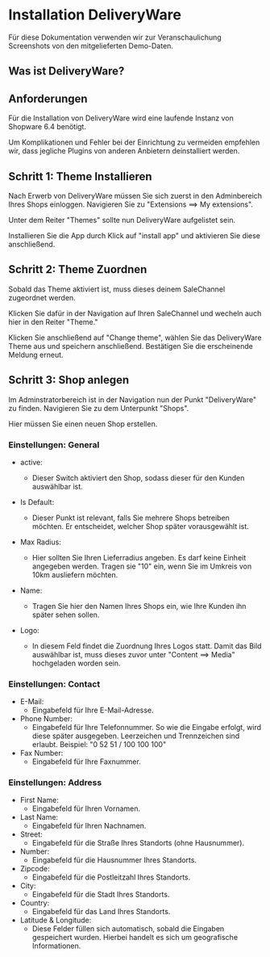 # Installation DeliveryWare


Für diese Dokumentation verwenden wir zur Veranschaulichung Screenshots von den mitgelieferten Demo-Daten.



## Was ist DeliveryWare?



## Anforderungen
Für die Installation von DeliveryWare wird eine laufende Instanz von Shopware 6.4 benötigt.

Um Komplikationen und Fehler bei der Einrichtung zu vermeiden empfehlen wir, dass jegliche Plugins von anderen Anbietern deinstalliert werden.


##  Schritt 1: Theme Installieren

Nach Erwerb von DeliveryWare müssen Sie sich zuerst in den Adminbereich Ihres Shops einloggen.
Navigieren Sie zu "Extensions ==> My extensions".

Unter dem Reiter "Themes" sollte nun DeliveryWare aufgelistet sein.

Installieren Sie die App durch Klick auf "install app" und aktivieren Sie diese anschließend.

## Schritt 2: Theme Zuordnen

Sobald das Theme aktiviert ist, muss dieses deinem SaleChannel zugeordnet werden.

Klicken Sie dafür in der Navigation auf Ihren SaleChannel und wecheln auch hier in den Reiter "Theme."

Klicken Sie anschließend auf "Change theme", wählen Sie das DeliveryWare Theme aus und speichern anschließend.
Bestätigen Sie die erscheinende Meldung erneut.

## Schritt 3: Shop anlegen

Im Adminstratorbereich ist in der Navigation nun der Punkt "DeliveryWare" zu finden. Navigieren Sie zu dem Unterpunkt "Shops".

Hier müssen Sie einen neuen Shop erstellen.

### Einstellungen: General

- active:
    - Dieser Switch aktiviert den Shop, sodass dieser für den Kunden auswählbar ist.

- Is Default:
    - Dieser Punkt ist relevant, falls Sie mehrere Shops betreiben möchten. Er entscheidet, welcher Shop später vorausgewählt ist.
    
- Max Radius:
    - Hier sollten Sie Ihren Lieferradius angeben. Es darf keine Einheit angegeben werden. Tragen sie "10" ein, wenn Sie im Umkreis von 10km ausliefern möchten.
    
- Name:
    - Tragen Sie hier den Namen Ihres Shops ein, wie Ihre Kunden ihn später sehen sollen.

- Logo:
    - In diesem Feld findet die Zuordnung Ihres Logos statt. Damit das Bild auswählbar ist, muss dieses zuvor unter "Content ==> Media" hochgeladen worden sein.


### Einstellungen: Contact

- E-Mail:
  - Eingabefeld für Ihre E-Mail-Adresse.
- Phone Number:
  - Eingabefeld für Ihre Telefonnummer. So wie die Eingabe erfolgt, wird diese später ausgegeben. Leerzeichen und Trennzeichen sind erlaubt.
    Beispiel: "0 52 51 / 100 100 100"
- Fax Number:
  - Eingabefeld für Ihre Faxnummer.  

### Einstellungen: Address

- First Name:
    - Eingabefeld für Ihren Vornamen.
- Last Name:
    - Eingabefeld für Ihren Nachnamen.
- Street:
    - Eingabefeld für die Straße Ihres Standorts (ohne Hausnummer).
- Number:
  - Eingabefeld für die Hausnummer Ihres Standorts.
- Zipcode:
    - Eingabefeld für die Postleitzahl Ihres Standorts.
- City:
    - Eingabefeld für die Stadt Ihres Standorts.
- Country:
    - Eingabefeld für das Land Ihres Standorts.
- Latitude & Longitude:
    - Diese Felder füllen sich automatisch, sobald die Eingaben gespeichert wurden. Hierbei handelt es sich um geografische Informationen.

